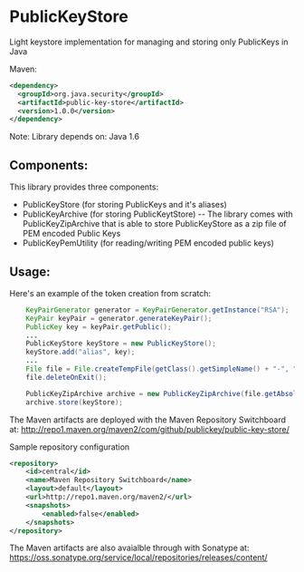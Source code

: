 # PublicKeyStore
Light keystore implementation for managing and storing only PublicKeys in Java

Maven:
```xml
<dependency>
  <groupId>org.java.security</groupId>
  <artifactId>public-key-store</artifactId>
  <version>1.0.0</version>
</dependency>
```

Note: Library depends on:
  Java 1.6

## Components:

This library provides three components:
- PublicKeyStore (for storing PublicKeys and it's aliases)
- PublicKeyArchive (for storing PublicKeytStore)
-- The library comes with PublicKeyZipArchive that is able to store PublicKeyStore as a zip file of PEM encoded Public Keys
- PublicKeyPemUtility (for reading/writing PEM encoded public keys)

## Usage:

Here's an example of the token creation from scratch:
```java
	KeyPairGenerator generator = KeyPairGenerator.getInstance("RSA");
	KeyPair keyPair = generator.generateKeyPair();
	PublicKey key = keyPair.getPublic();
	...
	PublicKeyStore keyStore = new PublicKeyStore();
	keyStore.add("alias", key);
	...
	File file = File.createTempFile(getClass().getSimpleName() + "-", ".pubar");
	file.deleteOnExit();

	PublicKeyZipArchive archive = new PublicKeyZipArchive(file.getAbsolutePath());
	archive.store(keyStore);
```

The Maven artifacts are deployed with the Maven Repository Switchboard at:
http://repo1.maven.org/maven2/com/github/publickey/public-key-store/

Sample repository configuration
```xml
<repository>
	<id>central</id>
	<name>Maven Repository Switchboard</name>
	<layout>default</layout>
	<url>http://repo1.maven.org/maven2/</url>
	<snapshots>
		<enabled>false</enabled>
	</snapshots>
</repository>
```

The Maven artifacts are also avaialble through with Sonatype at:
https://oss.sonatype.org/service/local/repositories/releases/content/

